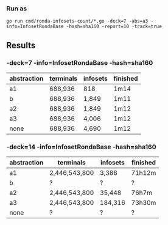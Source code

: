 ### Run as

`go run cmd/ronda-infosets-count/*.go -deck=7 -abs=a3 -info=InfosetRondaBase -hash=sha160 -report=10 -track=true`

## Results

### -deck=7 -info=InfosetRondaBase -hash=sha160

| abstraction | terminals | infosets | finished |
|-------------|-----------|----------|----------|
| a1          | 688,936   | 818      | 1m14     |
| b           | 688,936   | 1,849    | 1m11     |
| a2          | 688,936   | 1,849    | 1m12     |
| a3          | 688,936   | 4,006    | 1m12     |
| none        | 688,936   | 4,690    | 1m12     |

### -deck=14 -info=InfosetRondaBase -hash=sha160

| abstraction | terminals     | infosets | finished |
|-------------|---------------|----------|----------|
| a1          | 2,446,543,800 | 3,388    | 71h12m   |
| b           | ?             | ?        | ?        |
| a2          | 2,446,543,800 | 35,448   | 76h7m    |
| a3          | 2,446,543,800 | 184,316  | 73h30m   |
| none        | ?             | ?        | ?        |